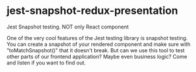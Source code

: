 # jest-snapshot-redux-presentation
Jest Snapshot testing. NOT only React component

One of the very cool features of the Jest testing library is snapshot testing. You can create a snapshot of your rendered component and make sure with "toMatchSnapshot()" that it doesn't break.
But can we use this tool to test other parts of our frontend application? Maybe even business logic?
Come and listen if you want to find out.
